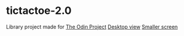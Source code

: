 # tictactoe-2.0

Library project made for [The Odin Project](https://www.theodinproject.com/)
[Desktop view](./desktop.png)
[Smaller screen](./mobile.png)
